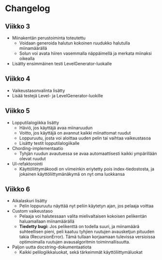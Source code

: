 # Changelog

## Viikko 3
- Miinakentän perustoiminta toteutettu
  - Voidaan generoida halutun kokoinen ruudukko halutulla miinamäärällä
  - Solun voi avata hiiren vasemmalla näppäimellä ja merkata miinaksi oikealla
- Lisätty ensimmäinen testi LevelGenerator-luokalle

## Viikko 4
- Vaikeustasonvalinta lisätty
- Lisää testejä Level- ja LevelGenerator-luokille

## Viikko 5
- Lopputilalogiikka lisätty
  - Häviö, jos käyttäjä avaa miinaruudun
  - Voitto, jos käyttäjä on avannut kaikki miinattomat ruudut
  - Loppuruutu, josta voi aloittaa uuden pelin tai vaihtaa vaikeustasoa
  - Lisätty testit lopputilalogiikalle
- Chording-implementaatio
  - Tyhjän ruudun avautuessa se avaa automaattisesti kaikki ympärillään olevat ruudut
- UI-refaktorointi
  - Käyttöliittymäkoodi on viimeinkin eriytetty pois index-tiedostosta, ja jokainen käyttöliittymänäkymä on nyt oma luokkansa

## Viikko 6
- Aikalaskuri lisätty
  - Pelin loppuruutu näyttää nyt peliin käytetyn ajan, jos pelaaja voittaa
- Custom vaikeustaso
  - Pelaaja voi halutessaan valita mielivaltaisen kokoisen pelikentän haluamallaan miinamäärällä
  - **Tiedetty bugi:** Jos pelikenttä on todella suuri, ja miinamäärä suhteellisen pieni, peli kaatuu tyhjien ruutujen avausketjun pituuden takia (RecursionError). Tämä tullaan korjaamaan tulevissa versioissa optimoimalla ruutujen avausalgoritmin toiminnallisuutta.
- Paljon uutta docstring-dokumentaatiota
  - Kaikki pelilogiikkaluokat, sekä tärkeimmät käyttöliittymäluokat
